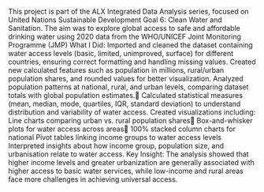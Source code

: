 This project is part of the ALX Integrated Data Analysis series, focused on United Nations Sustainable Development Goal 6: Clean Water and Sanitation.
The aim was to explore global access to safe and affordable drinking water using 2020 data from the WHO/UNICEF Joint Monitoring Programme (JMP) 
What I Did:
Imported and cleaned the dataset containing water access levels (basic, limited, unimproved, surface) for different countries, ensuring correct formatting and handling missing values.
Created new calculated features such as population in millions, rural/urban population shares, and rounded values for better visualization.
Analyzed population patterns at national, rural, and urban levels, comparing dataset totals with global population estimates.
Calculated statistical measures (mean, median, mode, quartiles, IQR, standard deviation) to understand distribution and variability of water access.
Created visualizations including:
Line charts comparing urban vs. rural population shares
Box-and-whisker plots for water access across areas
100% stacked column charts for national
Pivot tables linking income groups to water access levels
Interpreted insights about how income group, population size, and urbanisation relate to water access.
Key Insight:
The analysis showed that higher income levels and greater urbanization are generally associated with higher access to basic water services, while low-income and rural areas face more challenges in achieving universal access. 
